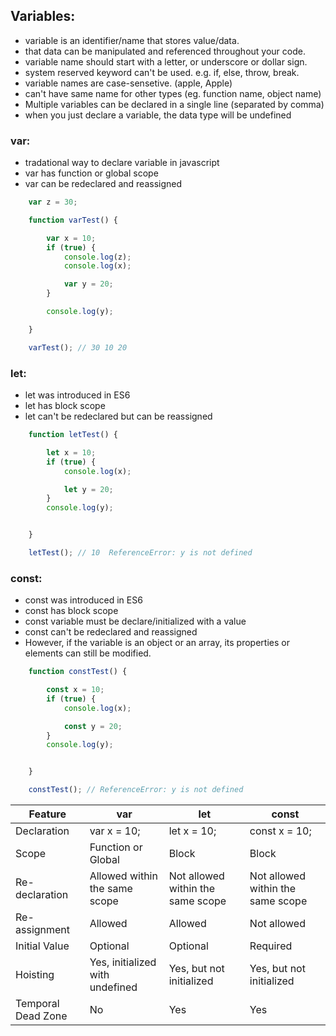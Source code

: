 ## Variables:

- variable is an identifier/name that stores value/data.
- that data can be manipulated and referenced throughout your code.
- variable name should start with a letter, or underscore or dollar sign.
- system reserved keyword can't be used. e.g. if, else, throw, break.
- variable names are case-sensetive. (apple, Apple)
- can't have same name for other types (eg. function name, object name)
- Multiple variables can be declared in a single line (separated by comma)
- when you just declare a variable, the data type will be undefined  


### var:
- tradational way to declare variable in javascript
- var has function or global scope 
- var can be redeclared and reassigned

```js
    var z = 30;

    function varTest() {

        var x = 10;
        if (true) {
            console.log(z);
            console.log(x);

            var y = 20;
        }

        console.log(y);

    }

    varTest(); // 30 10 20
```


### let:
- let was introduced in ES6
- let has block scope 
- let can't be redeclared but can be reassigned

```js
    function letTest() {

        let x = 10;
        if (true) {
            console.log(x);

            let y = 20;
        }
        console.log(y);


    }

    letTest(); // 10  ReferenceError: y is not defined
```


### const:
- const was introduced in ES6
- const has block scope 
- const variable must be declare/initialized with a value
- const can't be redeclared and reassigned
- However, if the variable is an object or an array, its properties or elements can still be modified.

```js
    function constTest() {

        const x = 10;
        if (true) {
            console.log(x);

            const y = 20;
        }
        console.log(y);


    }

    constTest(); // ReferenceError: y is not defined
```


| Feature            | var                             | let                               | const                             |
| ------------------ | ------------------------------- | --------------------------------- | --------------------------------- |
| Declaration        | var x = 10;                     | let x = 10;                       | const x = 10;                     |
| Scope              | Function or Global              | Block                             | Block                             |
| Re-declaration     | Allowed within the same scope   | Not allowed within the same scope | Not allowed within the same scope |
| Re-assignment      | Allowed                         | Allowed                           | Not allowed                       |
| Initial Value      | Optional                        | Optional                          | Required                          |
| Hoisting           | Yes, initialized with undefined | Yes, but not initialized          | Yes, but not initialized          |
| Temporal Dead Zone | No                              | Yes                               | Yes                               |

